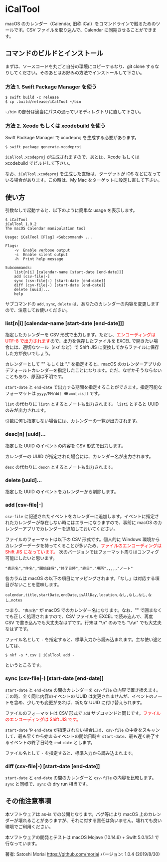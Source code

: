 # iCalTool

macOS のカレンダー（Calendar, 旧称 iCal）をコマンドラインで触るためのツールです。CSV ファイルを取り込んで、Calendar に同期させることができます。

## コマンドのビルドとインストール

まずは、ソースコードを丸ごと自分の環境にコピーするなり、git clone するなりしてください。そのあとはお好みの方法でインストールして下さい。

### 方法 1. Swift Package Manager を使う

```
$ swift build -c release
$ cp .build/release/iCalTool ~/bin
```

`~/bin` の部分は適当にパスの通っているディレクトリに直して下さい。

### 方法 2. Xcode もしくは xcodebuild を使う

Swift Package Manager で xcodeproj を生成する必要があります。

```
$ swift package generate-xcodeproj
```

`iCalTool.xcodeproj` が生成されますので、あとは、Xcode もしくは xcodebuild でビルドして下さい。

なお、`iCalTool.xcodeproj` を生成した直後は、ターゲットが iOS などになっている場合があります。この時は、My Mac をターゲットに設定し直して下さい。


## 使い方

引数なしで起動すると、以下のように簡単な usage を表示します。

```
$ iCalTool
iCalTool 1.0.2
The macOS Calendar manipulation tool

Usage: iCalTool [Flag] <Subcommand> ...

Flags:
    -v  Enable verbose output
    -s  Enable silent output
    -h  Print help message

Subcommands:
    list[n|i] [calendar-name [start-date [end-date]]]
    add [csv-file|-]
    sync (csv-file|-) [start-date [end-date]]
    diff (csv-file|-) [start-date [end-date]]
    delete [uuid]...
    help

```

サブコマンドの `add`, `sync`, `delete` は、あなたのカレンダーの内容を変更しますので、注意してお使いください。

### list[n|i] [calendar-name [start-date [end-date]]]

指定したカレンダーを CSV 形式で出力します。ただし、<font color="Red">エンコーディングは UTF-8 で出力されます</font>ので、出力を保存したファイルを EXCEL で開きたい場合には、適切なツール（`nkf` など）で Shift JIS に変換してからファイルに保存した方が良いでしょう。

カレンダーとして "" もしくは "." を指定すると、macOS のカレンダーアプリのデフォールトカレンダーを指定したことになります。ただ、なぜかそうならないこともあり、原因は不明です。

`start-date` と `end-date` で出力する期間を指定することができます。指定可能なフォーマットは `yyyy/MM/dd[ HH:mm[:ss]]` です。

`list` の代わりに `listn` とするとノートも出力されます。 `listi` とすると UUID のみが出力されます。

引数に何も指定しない場合には、カレンダーの一覧が出力されます。

### desc[n] [uuid]...

指定した UUID のイベントの内容を CSV 形式で出力します。

カレンダーの UUID が指定された場合には、カレンダー名が出力されます。

`desc` の代わりに `descn` とするとノートも出力されます。

### delete [uuid]...

指定した UUID のイベントをカレンダーから削除します。

### add [csv-file|-]

`csv-file` に記述されたイベントをカレンダーに追加します。イベントに指定されたカレンダーが存在しない時にはエラーになりますので、事前に macOS のカレンダーアプリでカレンダーを追加しておいてください。

ファイルのフォーマットは以下の CSV 形式です。個人的に Windows 環境からカレンダーデータを持ってくることが多いため、<font color="Red">ファイルのエンコーディングは Shift JIS になっています。</font>
次のバージョンではフォーマット周りはコンフィグ可能にしたいと思います。

```
"表示名","件名","開始日時","終了日時","終日","場所",,,,,"ノート"
```

各カラムは macOS の以下の項目にマッピングされます。「なし」は対応する項目がないことを意味します。

```
calendar,title,startDate,endDate,isAllDay,location,なし,なし,なし,なし,notes
```

つまり、`"表示名"` が macOS でのカレンダー名になります。なお、"" で囲まなくても正しく処理されますので、CSV ファイルを EXCEL で読み込んで、再度 CSV で書き込んでも大丈夫なはずです。行末は "\n" のみでも "\r\n" でも大丈夫なはずです。

ファイル名として `-` を指定すると、標準入力から読み込まれます。主な使い途としては、

```
$ nkf -s *.csv | iCalTool add -
```

というところです。

### sync (csv-file|-) [start-date [end-date]]

`start-date` と `end-date` の間のカレンダーを `csv-file` の内容で置き換えます。この時、全く同じ内容のイベントの UUID は変更されませんが、イベントのノートを含め、少しでも変更があれば、新たな UUID に付け替えられます。

ファイルのフォーマットは CSV 形式で `add` サブコマンドと同じです。<font color="Red">ファイルのエンコーディングは Shift JIS です。</font>

`start-date` や `end-date` が指定されない場合には、`csv-file` の中身をスキャンして、最も早くから始まるイベントの開始日時を `start-date`、最も遅く終了するイベントの終了日時を `end-date` とします。


ファイル名として `-` を指定すると、標準入力から読み込まれます。

### diff (csv-file|-) [start-date [end-date]]

`start-date` と `end-date` の間のカレンダーと `csv-file` の内容を比較します。`sync` と同様で、`sync` の dry run 相当です。

## その他注意事項

本ソフトウェアは as-is での公開となります。バグ等により macOS 上のカレンダーが壊れることがありますが、それに対する責任は負いません。壊れても良い環境でご利用ください。

本ソフトウェアの開発とテストは macOS Mojave (10.14.6) + Swift 5.0.1/5.1 で行なっています。


著者: Satoshi Moriai <https://github.com/moriai>
バージョン: 1.0.4 (2019/8/30)
